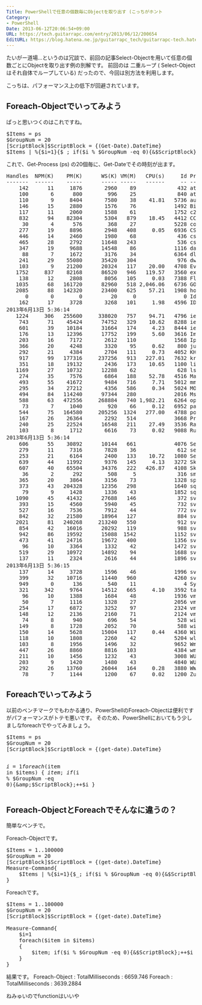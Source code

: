 ```yaml
---
Title: PowerShellで任意の個数毎にObjectを取り出す (こっちがホント
Category:
- PowerShell
Date: 2013-06-12T20:06:54+09:00
URL: https://tech.guitarrapc.com/entry/2013/06/12/200654
EditURL: https://blog.hatena.ne.jp/guitarrapc_tech/guitarrapc-tech.hatenablog.com/atom/entry/11696248318757675749
---
```


たいがー道場...というのは冗談で、前回の記事Select-Objectを用いて任意の個数ごとにObjectを取り出す例の別解です。
前回のは 二重ループ ( Select-Objectはそれ自体でループしている) だったので、今回は別方法を利用します。

こっちは、パフォーマンス上の低下が回避されています。



<h2>Foreach-Objectでいってみよう</h2>
ぱっと思いつくのはこれですね。
<pre class="brush: powershell">
$Items = ps
$GroupNum = 20
[ScriptBlock]$ScriptBlock = {(Get-Date).DateTime}
$Items | %{$i=1}{$_; if($i % $GroupNum -eq 0){&amp;$ScriptBlock};++$i}
</pre>

これで、Get-Process (ps) の20個毎に、Get-Dateでその時刻が出ます。
<pre class="brush: powershell">
Handles  NPM(K)    PM(K)      WS(K) VM(M)   CPU(s)     Id ProcessName
-------  ------    -----      ----- -----   ------     -- -----------
	142      11     1876       2960    89             432 atieclxx
	100       6      800        996    25             840 atiesrxx
	110       9     8404       7580    38    41.81   5736 audiodg
	146      15     2880       1576    76            1492 BingDesktopUpdater
	117      11     2060       1588    61            1752 c2c_service
	832      94    82304       5304   879    18.45   4412 CCC
	 30       4      576        368    27            5228 conhost
	277      19     8896       2948   408     0.05   6936 CSISYN~1
	446      14     2460       1980    68             436 csrss
	465      28     2792      11648   243             536 csrss
	347      19     9688      14548    86            1116 dasHost
	 88       7     1672       3176    34            6364 dllhost
	241      29    55080      35420   304             976 dwm
	103       9    21200      20324   117    20.00   4708 Everything-1.2.1.421b
   1752     837    82168      86520   946   119.57   3560 explorer
	138      12     2808       8056   105     0.03   7388 FlashUtil_ActiveX
   1035      68   161720      82960   518 2,046.06   6736 GOM
   2085      88   142320      23400   625    57.21   1908 holLaunchPadOnline
	  0       0        0         20     0               0 Idle
	162      17     3728       3268   101     1.98   4596 IDM
2013年6月13日 5:36:14
   1224     306   255600     338020   757    94.71   4796 iexplore
	743      71    45424      74752   329    10.62   8288 iexplore
	601      39    10184      31664   174     4.23   8444 iexplore
	176      13    12396      17752   199     5.60   3616 ImeBroker
	203      16     7172       2612   110            1568 IpOverUsbSvc
	366      20     4248       3320    95     0.62    800 jusched
	292      21     4384       2704   111     0.73   4052 KHALMNPR
	917      99   177316     237256   913   227.01   7632 krile
	351      18    19132       2436   173    10.65   1100 lightscreen
   1169      27    10732      12288    62             628 lsass
	274      35     7576       6864   188    52.78   4516 MagicFormation
	493      55    41672       9484   716     7.71   5012 mmc
	295      34    27212       4356   586     0.34   5024 MOM
	494      84   114240      97344   280            2016 MsMpEng
	588      63   472556     268884   740 1,982.21   6264 opera
	 73       7     1040        920    66     0.12   6952 pageant
	544      75   164580     205256  1324   277.00   4788 powershell_ise
	167      26    26364       2292   514            3668 PresentationFontCache
	240      25    22524      16548   211    27.49   3536 RaUI
	103       8     1712       6616    73     0.02   9088 RuntimeBroker
2013年6月13日 5:36:14
	606      55    30892      10144   661            4076 SearchIndexer
	279      11     7316       7828    36             612 services
	253      21     6164       2400   133    10.72   1080 SetPoint
	639      44    11992       9376   145     4.13   3272 SkyDrive
	607      40    65504      34376   222   426.87   4108 Skype
	 36       2      292        508     5             316 smss
	365      20     3864       3156    73            1328 spoolsv
	373      43   204328      12356   298            1640 sqlservr
	 79       9     1428       1336    43            1852 sqlwriter
   1090      45    41432      27688   146             372 svchost
	393      15     4560       5940    45             732 svchost
	527      16     7536       7912    44             772 svchost
	842      32    21580      18964   127             884 svchost
   2021      81   240268     213240   550             912 svchost
	854      42    16016      20292   119             988 svchost
	942      86    19592      15088  1542            1152 svchost
	473      41    24716      19672   400            1356 svchost
	 96      10     3364       1332    42            1472 svchost
	519      29    10972      14892    94            1688 svchost
	137      11     2324       2616    44            1896 svchost
2013年6月13日 5:36:15
	137      14     3728       1596    46            1996 svchost
	399      32    10716      11440   960            4260 svchost
	949       0      136        540    11               4 System
	321     342     9764      14512   665     4.10   3592 taskhostex
	 96      10     1388       1684    48            1936 vmnat
	 50       7     1116       1328    27            2056 vmnetdhcp
	254      17     6872       3252    97            2324 vmware-authd
	148      12     2136       2160    71            2124 vmware-usbarbitrator64
	 74       8      940        696    54             528 wininit
	149       8     1728       2052    70             588 winlogon
	150      14     5628      15004   117     0.44   4360 WinSCP
	118      10     1808       2260    42            5204 wlanext
	103       8     1956       1496    32            9652 WmiPrvSE
	447      26     8860       8816   103            4384 wmpnetwk
	211      10     1456       1232    43            3008 WUDFHost
	203       9     1420       1480    43            4840 WUDFHost
	292      26    13760      26044   164     0.28   3880 WWAHost
	 78       7     1144       1200    67     0.02   1200 ZuneLauncher
</pre>

<h2>Foreachでいってみよう</h2>
以前のベンチマークでもわかる通り、PowerShellのForeach-Objectは便利ですがパフォーマンスがトテモ悪いです。
そのため、PowerShellにおいてもう少しましなforeachでやってみましょう。
<pre class="brush: powershell">
$Items = ps
$GroupNum = 20
[ScriptBlock]$ScriptBlock = {(get-date).DateTime}

$i=1
foreach($item in $items)
{
	$item; if($i % $GroupNum -eq 0){&amp;$ScriptBlock};++$i
}
</pre>

<h2>Foreach-ObjectとForeachでそんなに違うの？</h2>
簡単なベンチで。

Foreach-Objectです。
<pre class="brush: powershell">
$Items = 1..100000
$GroupNum = 20
[ScriptBlock]$ScriptBlock = {(get-date).DateTime}
Measure-Command{
	$Items | %{$i=1}{$_; if($i % $GroupNum -eq 0){&amp;$ScriptBlock};++$i}
}
</pre>

Foreachです。
<pre class="brush: powershell">
$Items = 1..100000
$GroupNum = 20
[ScriptBlock]$ScriptBlock = {(get-date).DateTime}

Measure-Command{
	$i=1
	foreach($item in $items)
	{
		$item; if($i % $GroupNum -eq 0){&amp;$ScriptBlock};++$i
	}
}
</pre>

結果です。
Foreach-Object : TotalMilliseconds : 6659.746
Foreach : TotalMilliseconds : 3639.2884


ねみゅいのでfunctionはいいや
